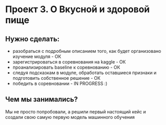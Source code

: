 # Проект 3. О Вкусной и здоровой пище
## Нужно сделать:
* разобраться с подробным описанием того, как будет организовано изучение модуля - ОК
* зарегистрироваться в соревнования на kaggle - ОК
* проанализировать baseline к соревнованию - ОК
* следуя подсказкам в модуле, обработать оставшиеся признаки и подготовить собственное решение - ОК
* победить в соревновании - IN PROGRESS :)
## Чем мы занимались?
Мы не просто попробовали, а решили первый настоящий кейс и создали свою самую первую модель машинного обучения
